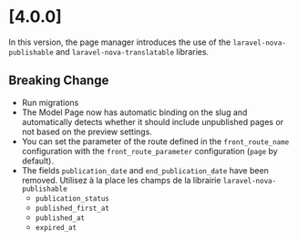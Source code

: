 # [4.0.0]

In this version, the page manager introduces the use of the `laravel-nova-publishable` and `laravel-nova-translatable` libraries.

## Breaking Change

* Run migrations
* The Model Page now has automatic binding on the slug and automatically detects whether it should include unpublished pages or not based on the preview settings.
* You can set the parameter of the route defined in the `front_route_name` configuration with the `front_route_parameter` configuration (`page` by default).
* The fields `publication_date` and `end_publication_date` have been removed. Utilisez à la place les champs de la librairie `laravel-nova-publishable`
  * `publication_status`
  * `published_first_at`
  * `published_at`
  * `expired_at`
